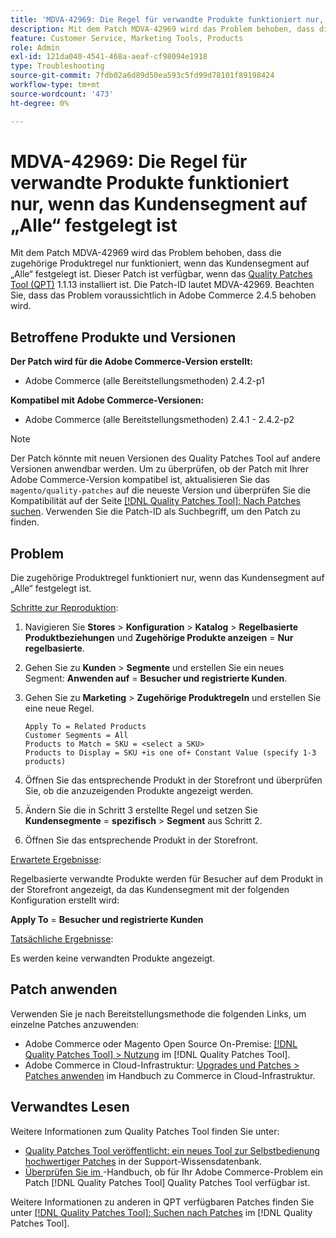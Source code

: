 ```yaml
---
title: 'MDVA-42969: Die Regel für verwandte Produkte funktioniert nur, wenn das Kundensegment auf „Alle“ festgelegt ist'
description: Mit dem Patch MDVA-42969 wird das Problem behoben, dass die zugehörige Produktregel nur funktioniert, wenn das Kundensegment auf „Alle“ festgelegt ist. Dieser Patch ist verfügbar, wenn das [Quality Patches Tool (QPT)](https://experienceleague.adobe.com/de/docs/commerce-operations/tools/quality-patches-tool/quality-patches-tool-to-self-serve-quality-patches) 1.1.13 installiert ist. Die Patch-ID lautet MDVA-42969. Beachten Sie, dass das Problem voraussichtlich in Adobe Commerce 2.4.5 behoben wird.
feature: Customer Service, Marketing Tools, Products
role: Admin
exl-id: 121da040-4541-468a-aeaf-cf98094e1918
type: Troubleshooting
source-git-commit: 7fdb02a6d89d50ea593c5fd99d78101f89198424
workflow-type: tm+mt
source-wordcount: '473'
ht-degree: 0%

---
```


# MDVA-42969: Die Regel für verwandte Produkte funktioniert nur, wenn das Kundensegment auf „Alle“ festgelegt ist

Mit dem Patch MDVA-42969 wird das Problem behoben, dass die zugehörige Produktregel nur funktioniert, wenn das Kundensegment auf „Alle“ festgelegt ist. Dieser Patch ist verfügbar, wenn das [Quality Patches Tool (QPT)](https://experienceleague.adobe.com/de/docs/commerce-operations/tools/quality-patches-tool/quality-patches-tool-to-self-serve-quality-patches) 1.1.13 installiert ist. Die Patch-ID lautet MDVA-42969. Beachten Sie, dass das Problem voraussichtlich in Adobe Commerce 2.4.5 behoben wird.

## Betroffene Produkte und Versionen

**Der Patch wird für die Adobe Commerce-Version erstellt:**

* Adobe Commerce (alle Bereitstellungsmethoden) 2.4.2-p1

**Kompatibel mit Adobe Commerce-Versionen:**

* Adobe Commerce (alle Bereitstellungsmethoden) 2.4.1 - 2.4.2-p2

>[!NOTE]
>
>Der Patch könnte mit neuen Versionen des Quality Patches Tool auf andere Versionen anwendbar werden. Um zu überprüfen, ob der Patch mit Ihrer Adobe Commerce-Version kompatibel ist, aktualisieren Sie das `magento/quality-patches` auf die neueste Version und überprüfen Sie die Kompatibilität auf der Seite [[!DNL Quality Patches Tool]: Nach Patches suchen](https://experienceleague.adobe.com/de/docs/commerce-operations/tools/quality-patches-tool/quality-patches-tool-to-self-serve-quality-patches). Verwenden Sie die Patch-ID als Suchbegriff, um den Patch zu finden.

## Problem

Die zugehörige Produktregel funktioniert nur, wenn das Kundensegment auf „Alle“ festgelegt ist.

<u>Schritte zur Reproduktion</u>:

1. Navigieren Sie **Stores** > **Konfiguration** > **Katalog** > **Regelbasierte Produktbeziehungen** und **Zugehörige Produkte anzeigen** = **Nur regelbasierte**.
1. Gehen Sie zu **Kunden** > **Segmente** und erstellen Sie ein neues Segment: **Anwenden auf** = **Besucher und registrierte Kunden**.
1. Gehen Sie zu **Marketing** > **Zugehörige Produktregeln** und erstellen Sie eine neue Regel.

   ```code block
   Apply To = Related Products
   Customer Segments = All
   Products to Match = SKU = <select a SKU>
   Products to Display = SKU +is one of+ Constant Value (specify 1-3 products)
   ```

1. Öffnen Sie das entsprechende Produkt in der Storefront und überprüfen Sie, ob die anzuzeigenden Produkte angezeigt werden.
1. Ändern Sie die in Schritt 3 erstellte Regel und setzen Sie **Kundensegmente** = **spezifisch** > **Segment** aus Schritt 2.
1. Öffnen Sie das entsprechende Produkt in der Storefront.

<u>Erwartete Ergebnisse</u>:

Regelbasierte verwandte Produkte werden für Besucher auf dem Produkt in der Storefront angezeigt, da das Kundensegment mit der folgenden Konfiguration erstellt wird:

**Apply To** = **Besucher und registrierte Kunden**

<u>Tatsächliche Ergebnisse</u>:

Es werden keine verwandten Produkte angezeigt.

## Patch anwenden

Verwenden Sie je nach Bereitstellungsmethode die folgenden Links, um einzelne Patches anzuwenden:

* Adobe Commerce oder Magento Open Source On-Premise: [[!DNL Quality Patches Tool] > Nutzung](/help/tools/quality-patches-tool/usage.md) im [!DNL Quality Patches Tool].
* Adobe Commerce in Cloud-Infrastruktur: [Upgrades und Patches > Patches anwenden](https://experienceleague.adobe.com/docs/commerce-cloud-service/user-guide/develop/upgrade/apply-patches.html?lang=de) im Handbuch zu Commerce in Cloud-Infrastruktur.

## Verwandtes Lesen

Weitere Informationen zum Quality Patches Tool finden Sie unter:

* [Quality Patches Tool veröffentlicht: ein neues Tool zur Selbstbedienung hochwertiger Patches](https://experienceleague.adobe.com/de/docs/commerce-operations/tools/quality-patches-tool/quality-patches-tool-to-self-serve-quality-patches) in der Support-Wissensdatenbank.
* [Überprüfen Sie im ](/help/tools/quality-patches-tool/patches-available-in-qpt/check-patch-for-magento-issue-with-magento-quality-patches.md)-Handbuch, ob für Ihr Adobe Commerce-Problem ein Patch [!DNL Quality Patches Tool] Quality Patches Tool verfügbar ist.

Weitere Informationen zu anderen in QPT verfügbaren Patches finden Sie unter [[!DNL Quality Patches Tool]: Suchen nach Patches](https://experienceleague.adobe.com/tools/commerce-quality-patches/index.html?lang=de) im [!DNL Quality Patches Tool].
